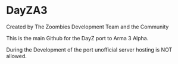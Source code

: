 DayZA3
======

Created by The Zoombies Development Team and the Community


This is the main Github for the DayZ port to Arma 3 Alpha.

During the Development of the port unofficial server hosting is NOT allowed.
